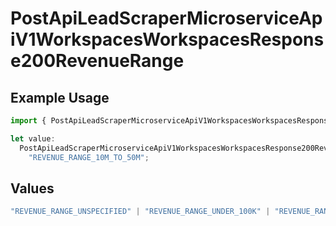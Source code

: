 # PostApiLeadScraperMicroserviceApiV1WorkspacesWorkspacesResponse200RevenueRange

## Example Usage

```typescript
import { PostApiLeadScraperMicroserviceApiV1WorkspacesWorkspacesResponse200RevenueRange } from "oppulence-backend-sdk/models/operations";

let value:
  PostApiLeadScraperMicroserviceApiV1WorkspacesWorkspacesResponse200RevenueRange =
    "REVENUE_RANGE_10M_TO_50M";
```

## Values

```typescript
"REVENUE_RANGE_UNSPECIFIED" | "REVENUE_RANGE_UNDER_100K" | "REVENUE_RANGE_100K_TO_1M" | "REVENUE_RANGE_1M_TO_10M" | "REVENUE_RANGE_10M_TO_50M" | "REVENUE_RANGE_OVER_50M"
```